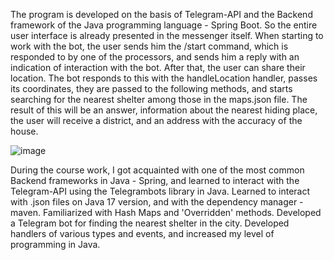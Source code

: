The program is developed on the basis of Telegram-API and the Backend framework of the Java programming language - Spring Boot. 
So the entire user interface is already presented in the messenger itself. When starting to work with the bot, the user sends him the /start command, 
which is responded to by one of the processors, and sends him a reply with an indication of interaction with the bot.
After that, the user can share their location. The bot responds to this with the handleLocation handler, passes its coordinates, 
they are passed to the following methods, and starts searching for the nearest shelter among those in the maps.json file. 
The result of this will be an answer, information about the nearest hiding place, the user will receive a district, and an address with the accuracy of the house.

![image](https://github.com/castromx/Near_shelter_SpringBot/assets/96194271/d1e1710a-8753-4e2f-a251-f8fe3285d059)

During the course work, I got acquainted with one of the most common Backend frameworks in Java - Spring, and learned to interact with the Telegram-API using the Telegrambots library in Java. Learned to interact with .json files on Java 17 version, and with the dependency manager - maven. Familiarized with Hash Maps and 'Overridden' methods. Developed a Telegram bot for finding the nearest shelter in the city. Developed handlers of various types and events, and increased my level of programming in Java.
